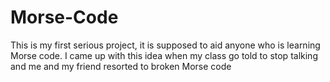 # Morse-Code
This is my first serious project, it is supposed to aid anyone who is learning Morse code. I came up with this idea when my class go told to stop talking and me and my friend resorted to broken Morse code
